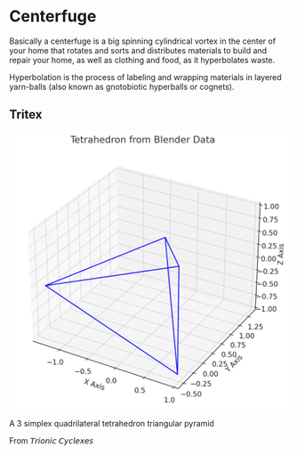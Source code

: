 # Centerfuge

Basically a centerfuge is a big spinning cylindrical vortex in the center of your home that rotates and sorts and distributes materials to build and repair your home, as well as clothing and food, as it hyperbolates waste.

Hyperbolation is the process of labeling and wrapping materials in layered yarn-balls (also known as gnotobiotic hyperballs or cognets). 

## Tritex

![](tritex.png)

A 3 simplex quadrilateral tetrahedron triangular pyramid


From 𝘛𝘳𝘪𝘰𝘯𝘪𝘤 𝘊𝘺𝘤𝘭𝘦𝘹𝘦𝘴
